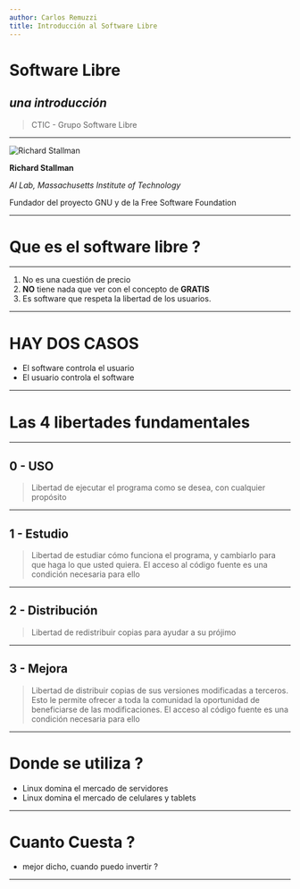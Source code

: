 ```yaml
---
author: Carlos Remuzzi
title: Introducción al Software Libre
---
```


# Software Libre
## *una introducción*

> CTIC - Grupo Software Libre

---

![Richard Stallman](richard-stallman.jpg)

**Richard Stallman**

*AI Lab, Massachusetts Institute of Technology*

Fundador del proyecto GNU y de la Free Software Foundation

---

# Que es el software libre ? 

---

1. No es una cuestión de precio
1. **NO** tiene nada que ver con el concepto de **GRATIS**
1. Es software que respeta la libertad de los usuarios.

---

# HAY DOS CASOS

* El software controla el usuario
* El usuario controla el software

---

# Las 4 libertades fundamentales

---

## 0 - USO

> Libertad de ejecutar el programa como se desea, con cualquier propósito

---

## 1 - Estudio

> Libertad de estudiar cómo funciona el programa, y cambiarlo para que haga lo que usted quiera. El acceso al código fuente es una condición necesaria para ello

---

## 2 - Distribución

> Libertad de redistribuir copias para ayudar a su prójimo

---

## 3 - Mejora

> Libertad de distribuir copias de sus versiones modificadas a terceros. Esto le permite ofrecer a toda la comunidad la oportunidad de beneficiarse de las modificaciones. El acceso al código fuente es una condición necesaria para ello 

---

# Donde se utiliza ?

* Linux domina el mercado de servidores
* Linux domina el mercado de celulares y tablets

---

# Cuanto Cuesta ?

- mejor dicho, cuando puedo invertir ?

---



